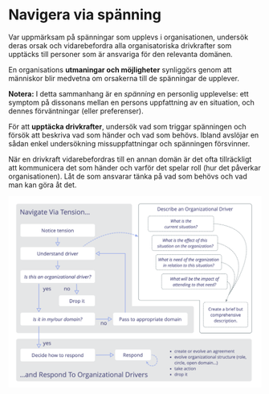 # Navigera via spänning

<summary>
Var uppmärksam på spänningar som upplevs i organisationen, undersök deras orsak och vidarebefordra alla organisatoriska drivkrafter som upptäcks till personer som är ansvariga för den relevanta domänen.
</summary>

En organisations **utmaningar och möjligheter** synliggörs genom att människor blir medvetna om orsakerna till de spänningar de upplever.

**Notera:** I detta sammanhang är en _spänning_ en personlig upplevelse: ett symptom på dissonans mellan en persons uppfattning av en situation, och dennes förväntningar (eller preferenser).

För att **upptäcka drivkrafter**, undersök vad som triggar spänningen och försök att beskriva vad som händer och vad som behövs. Ibland avslöjar en sådan enkel undersökning missuppfattningar och spänningen försvinner.

När en drivkraft vidarebefordras till en annan domän är det ofta tillräckligt att kommunicera det som händer och varför det spelar roll (hur det påverkar organisationen). Låt de som ansvarar tänka på vad som behövs och vad man kan göra åt det.

![Navigera via spänning, Beskriv organisatoriska drivkrafter, Svara på organisatoriska drivkrafter](img/process/navigate-describe-respond.png)
